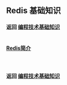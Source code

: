 ## Redis 基础知识
#### 返回 [编程技术基础知识](../编程技术基础知识.md) <br><br>

#### [Redis简介](./基础知识/Redis简介.md)

<br>

#### 返回 [编程技术基础知识](../编程技术基础知识.md)